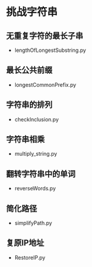 # 挑战字符串

## 无重复字符的最长子串
- lengthOfLongestSubstring.py

## 最长公共前缀
- longestCommonPrefix.py

## 字符串的排列
- checkInclusion.py 

## 字符串相乘
- multiply_string.py

## 翻转字符串中的单词
- reverseWords.py

## 简化路径
- simplifyPath.py

## 复原IP地址
- RestoreIP.py

